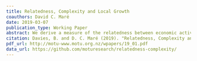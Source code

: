 ```yaml
---
title: Relatedness, Complexity and Local Growth
coauthors: David C. Maré
date: 2019-03-07
publication_type: Working Paper
abstract: We derive a measure of the relatedness between economic activities based on weighted correlations of local employment shares, and use this measure to estimate city and activity complexity. Our approach extends discrete measures used in previous studies by recognising the extent of activities' local over-representation and by adjusting for differences in signal quality between geographic areas with different sizes. We examine the contribution of relatedness and complexity to urban employment growth, using 1981--2013 census data from New Zealand. Complex activities experienced faster employment growth during our period of study, especially in complex cities. However, this growth was not significantly stronger in cities more dense with related activities. Relatedness and complexity appear to be most relevant for analysing how large, complex cities grow, and are less informative for understanding employment dynamics in small, less complex cities.
citation: Davies, B. and D. C. Maré (2019). "Relatedness, Complexity and Local Growth." Motu Working Paper 19-01, Motu Economic and Public Policy Research.
pdf_url: http://motu-www.motu.org.nz/wpapers/19_01.pdf
data_url: https://github.com/moturesearch/relatedness-complexity/
---
```


